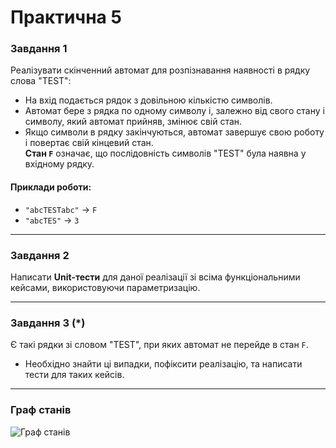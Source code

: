 # Практична 5

### Завдання 1
Реалізувати скінченний автомат для розпізнавання наявності в рядку слова "TEST":
- На вхід подається рядок з довільною кількістю символів.
- Автомат бере з рядка по одному символу і, залежно від свого стану і символу, який автомат прийняв, змінює свій стан.
- Якщо символи в рядку закінчуються, автомат завершує свою роботу і повертає свій кінцевий стан.  
  **Стан `F`** означає, що послідовність символів "TEST" була наявна у вхідному рядку.

#### Приклади роботи:
- `"abcTESTabc"` → `F`
- `"abcTES"` → `3`

---

### Завдання 2
Написати **Unit-тести** для даної реалізації зі всіма функціональними кейсами, використовуючи параметризацію.

---

### Завдання 3 (*)
Є такі рядки зі словом "TEST", при яких автомат не перейде в стан `F`.  
- Необхідно знайти ці випадки, пофіксити реалізацію, та написати тести для таких кейсів.

---

### Граф станів
![Граф станів](https://github.com/user-attachments/assets/8f3f2b39-89aa-4268-8c82-f89c61e18f3a)
